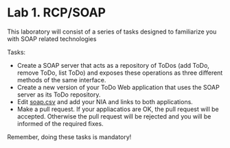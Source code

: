 # Lab 1. RCP/SOAP
This laboratory will consist of a series of tasks designed to familiarize you with SOAP related technologies

Tasks:

* Create a SOAP server that acts as a repository of ToDos (add ToDo, remove ToDo, list ToDo) and
exposes these operations as three different methods of the same interface.
* Create a new version of your ToDo Web application that uses the SOAP server as its ToDo repository.
* Edit [soap.csv](soap.csv) and add your NIA and links to both applications.
* Make a pull request. If your appliacatios are OK, the pull request will be accepted. Otherwise the pull request will be rejected and you will be informed of the required fixes.

Remember, doing these tasks is mandatory!
